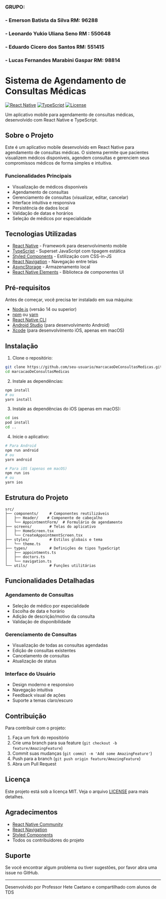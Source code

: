 ### GRUPO:


### - Emerson Batista da Silva RM: 96288
### - Leonardo Yukio Uliana Seno RM : 550648
### - Eduardo Cicero dos Santos RM: 551415
### - Lucas Fernandes Marabini Gaspar RM: 98814




# Sistema de Agendamento de Consultas Médicas

[![React Native](https://img.shields.io/badge/React%20Native-0.72.0-blue.svg)](https://reactnative.dev/)
[![TypeScript](https://img.shields.io/badge/TypeScript-4.9.0-blue.svg)](https://www.typescriptlang.org/)
[![License](https://img.shields.io/badge/License-MIT-green.svg)](LICENSE)

Um aplicativo mobile para agendamento de consultas médicas, desenvolvido com React Native e TypeScript.

## Sobre o Projeto

Este é um aplicativo mobile desenvolvido em React Native para agendamento de consultas médicas. O sistema permite que pacientes visualizem médicos disponíveis, agendem consultas e gerenciem seus compromissos médicos de forma simples e intuitiva.

### Funcionalidades Principais

- Visualização de médicos disponíveis
- Agendamento de consultas
- Gerenciamento de consultas (visualizar, editar, cancelar)
- Interface intuitiva e responsiva
- Persistência de dados local
- Validação de datas e horários
- Seleção de médicos por especialidade

## Tecnologias Utilizadas

- [React Native](https://reactnative.dev/) - Framework para desenvolvimento mobile
- [TypeScript](https://www.typescriptlang.org/) - Superset JavaScript com tipagem estática
- [Styled Components](https://styled-components.com/) - Estilização com CSS-in-JS
- [React Navigation](https://reactnavigation.org/) - Navegação entre telas
- [AsyncStorage](https://react-native-async-storage.github.io/async-storage/) - Armazenamento local
- [React Native Elements](https://reactnativeelements.com/) - Biblioteca de componentes UI

## Pré-requisitos

Antes de começar, você precisa ter instalado em sua máquina:
- [Node.js](https://nodejs.org/) (versão 14 ou superior)
- [npm](https://www.npmjs.com/) ou [yarn](https://yarnpkg.com/)
- [React Native CLI](https://reactnative.dev/docs/environment-setup)
- [Android Studio](https://developer.android.com/studio) (para desenvolvimento Android)
- [Xcode](https://developer.apple.com/xcode/) (para desenvolvimento iOS, apenas em macOS)

## Instalação

1. Clone o repositório:
```bash
git clone https://github.com/seu-usuario/marcacaoDeConsultasMedicas.git
cd marcacaoDeConsultasMedicas
```

2. Instale as dependências:
```bash
npm install
# ou
yarn install
```

3. Instale as dependências do iOS (apenas em macOS):
```bash
cd ios
pod install
cd ..
```

4. Inicie o aplicativo:
```bash
# Para Android
npm run android
# ou
yarn android

# Para iOS (apenas em macOS)
npm run ios
# ou
yarn ios
```

## Estrutura do Projeto

```
src/
├── components/     # Componentes reutilizáveis
│   ├── Header/    # Componente de cabeçalho
│   └── AppointmentForm/  # Formulário de agendamento
├── screens/        # Telas do aplicativo
│   ├── HomeScreen.tsx
│   └── CreateAppointmentScreen.tsx
├── styles/         # Estilos globais e tema
│   └── theme.ts
├── types/          # Definições de tipos TypeScript
│   ├── appointments.ts
│   ├── doctors.ts
│   └── navigation.ts
└── utils/          # Funções utilitárias
```

## Funcionalidades Detalhadas

### Agendamento de Consultas
- Seleção de médico por especialidade
- Escolha de data e horário
- Adição de descrição/motivo da consulta
- Validação de disponibilidade

### Gerenciamento de Consultas
- Visualização de todas as consultas agendadas
- Edição de consultas existentes
- Cancelamento de consultas
- Atualização de status

### Interface do Usuário
- Design moderno e responsivo
- Navegação intuitiva
- Feedback visual de ações
- Suporte a temas claro/escuro

## Contribuição

Para contribuir com o projeto:

1. Faça um fork do repositório
2. Crie uma branch para sua feature (`git checkout -b feature/AmazingFeature`)
3. Commit suas mudanças (`git commit -m 'Add some AmazingFeature'`)
4. Push para a branch (`git push origin feature/AmazingFeature`)
5. Abra um Pull Request

## Licença

Este projeto está sob a licença MIT. Veja o arquivo [LICENSE](LICENSE) para mais detalhes.


## Agradecimentos

- [React Native Community](https://reactnative.dev/help)
- [React Navigation](https://reactnavigation.org/)
- [Styled Components](https://styled-components.com/)
- Todos os contribuidores do projeto

## Suporte

Se você encontrar algum problema ou tiver sugestões, por favor abra uma issue no GitHub.

---

Desenvolvido por Professor Hete Caetano e compartilhado com alunos de TDS 
